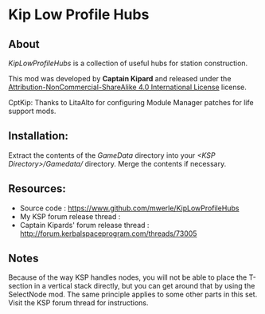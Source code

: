 # Kip Low Profile Hubs

## About

*KipLowProfileHubs* is a collection of useful hubs for station construction.

This mod was developed by **Captain Kipard** and released under the [Attribution-NonCommercial-ShareAlike 4.0 International License][Lic] license.

CptKip: Thanks to LitaAlto for configuring Module Manager patches for life support mods.

[Lic]: https://creativecommons.org/licenses/by-nc-sa/4.0/

## Installation:

Extract the contents of the *GameData* directory into your *<KSP Directory\>/Gamedata/* directory. Merge the contents if necessary.

## Resources:

- Source code : https://www.github.com/mwerle/KipLowProfileHubs
- My KSP forum release thread :
- Captain Kipards' forum release thread : http://forum.kerbalspaceprogram.com/threads/73005

## Notes
Because of the way KSP handles nodes, you will not be able to place the T-section in a vertical stack directly, but you can get around that by using the SelectNode mod. The same principle applies to some other parts in this set. Visit the KSP forum thread for instructions.
